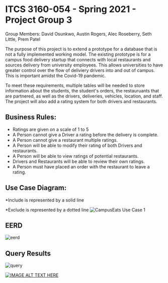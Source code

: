 
# ITCS 3160-054 - Spring 2021 - Project Group 3

Group Members: David Osunkwo, Austin Rogers, Alec Roseberry, Seth Little, Prem Patel

The purpose of this project is to extend a prototype for a database that is not a fully implemented working model. The existing prototype is for a campus food delivery startup that connects with local restaurants and sources delivery from university employees. This allows universities to have greater control over the flow of deliviery drivers into and out of campus. This is important amidst the Covid-19 pandemic. 

To meet these requirements, multiple tables will be needed to store information about the students, the student's orders, the restauruants that are partnered, as well as the drivers, deliveries, vehicles, location, and staff. The project will also add a rating system for both drivers and restaurants.

## Business Rules:
* Ratings are given on a scale of 1 to 5
* A Person cannot give a Driver a rating before the delivery is complete.
* A Person cannot give a restaurant multiple ratings.
* A Person will be able to modify their rating of both Drivers and restaurants.
* A Person will be able to view ratings of potential restaurants.
* Drivers and Restaurants will be able to review their own ratings.
* A Person must have placed an order with the restaurant to leave a rating.


## Use Case Diagram:
*Include is represented by a solid line

*Exclude is represented by a dotted line
![CampusEats Use Case 1](https://user-images.githubusercontent.com/56034248/113525462-17f33000-9583-11eb-8bd1-d0dd94417709.png)


## EERD
![eerd](https://user-images.githubusercontent.com/56034248/114950312-c53a3380-9e20-11eb-835e-31bbcf8e93e2.png)


## Query Results
![query](https://user-images.githubusercontent.com/56034248/114950442-02062a80-9e21-11eb-97f4-a51e3208a534.png)

[![IMAGE ALT TEXT HERE](https://img.youtube.com/vi/81yfwqz3dac/0.jpg)](https://www.youtube.com/watch?v=81yfwqz3dac)
